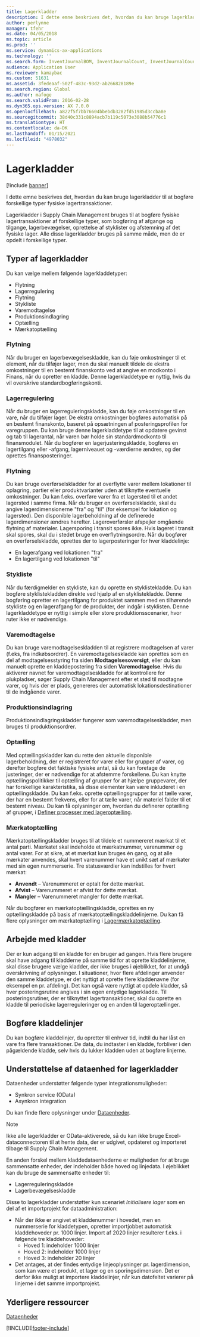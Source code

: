 ```yaml
---
title: Lagerkladder
description: I dette emne beskrives det, hvordan du kan bruge lagerkladder til at bogføre forskellige typer fysiske lagertransaktioner.
author: perlynne
manager: tfehr
ms.date: 04/05/2018
ms.topic: article
ms.prod: ''
ms.service: dynamics-ax-applications
ms.technology: ''
ms.search.form: InventJournalBOM, InventJournalCount, InventJournalCountTag, InventJournalLossProfit, InventJournalMovement, InventJournalTransfer, WMSJournalTable
audience: Application User
ms.reviewer: kamaybac
ms.custom: 51631
ms.assetid: 3fedeaaf-502f-483c-93d2-ab266828189e
ms.search.region: Global
ms.author: mafoge
ms.search.validFrom: 2016-02-28
ms.dyn365.ops.version: AX 7.0.0
ms.openlocfilehash: a822f5f7bb76604bbebdb3282fd51985d3ccba8e
ms.sourcegitcommit: 38d40c331c8894acb7b119c5073e3088b54776c1
ms.translationtype: HT
ms.contentlocale: da-DK
ms.lasthandoff: 01/15/2021
ms.locfileid: "4978032"
---
```

# <a name="inventory-journals"></a>Lagerkladder

[!include [banner](../includes/banner.md)]

I dette emne beskrives det, hvordan du kan bruge lagerkladder til at bogføre forskellige typer fysiske lagertransaktioner.

Lagerkladder i Supply Chain Management bruges til at bogføre fysiske lagertransaktioner af forskellige typer, som bogføring af afgange og tilgange, lagerbevægelser, oprettelse af styklister og afstemning af det fysiske lager. Alle disse lagerkladder bruges på samme måde, men de er opdelt i forskellige typer.

## <a name="types-of-inventory-journals"></a>Typer af lagerkladder
Du kan vælge mellem følgende lagerkladdetyper:

-   Flytning
-   Lagerregulering
-   Flytning
-   Stykliste
-   Varemodtagelse
-   Produktionsindlagring
-   Optælling
-   Mærkatoptælling

### <a name="movement"></a>Flytning

Når du bruger en lagerbevægelseskladde, kan du føje omkostninger til et element, når du tilføjer lager, men du skal manuelt tildele de ekstra omkostninger til en bestemt finanskonto ved at angive en modkonto i Finans, når du opretter en kladde. Denne lagerkladdetype er nyttig, hvis du vil overskrive standardbogføringskonti.

### <a name="inventory-adjustment"></a>Lagerregulering

Når du bruger en lagerreguleringskladde, kan du føje omkostninger til en vare, når du tilføjer lager. De ekstra omkostninger bogføres automatisk på en bestemt finanskonto, baseret på opsætningen af posteringsprofilen for varegruppen. Du kan bruge denne lagerkladdetype til at opdatere gevinst og tab til lagerantal, når varen bør holde sin standardmodkonto til finansmodulet. Når du bogfører en lagerjusteringskladde, bogføres en lagertilgang eller -afgang, lagerniveauet og -værdierne ændres, og der oprettes finansposteringer.

### <a name="transfer"></a>Flytning

Du kan bruge overførselskladder for at overflytte varer mellem lokationer til oplagring, partier eller produktvarianter uden at tilknytte eventuelle omkostninger. Du kan f.eks. overføre varer fra et lagersted til et andet lagersted i samme firma. Når du bruger en overførselskladde, skal du angive lagerdimensionerne "fra" og "til" (for eksempel for lokation og lagersted). Den disponible lagerbeholdning af de definerede lagerdimensioner ændres herefter. Lageroverførsler afspejler omgående flytning af materialer. Lagersporing i transit spores ikke. Hvis lageret i transit skal spores, skal du i stedet bruge en overflytningsordre. Når du bogfører en overførselskladde, oprettes der to lagerposteringer for hver kladdelinje:

-   En lagerafgang ved lokationen "fra"
-   En lagertilgang ved lokationen "til"

### <a name="bom"></a>Stykliste

Når du færdigmelder en stykliste, kan du oprette en styklistekladde. Du kan bogføre styklistekladden direkte ved hjælp af en styklistekladde. Denne bogføring opretter en lagertilgang for produktet sammen med en tilhørende stykliste og en lagerafgang for de produkter, der indgår i styklisten. Denne lagerkladdetype er nyttig i simple eller store produktionsscenarier, hvor ruter ikke er nødvendige.

### <a name="item-arrival"></a>Varemodtagelse

Du kan bruge varemodtagelseskladden til at registrere modtagelsen af varer (f.eks, fra indkøbsordrer). En varemodtagelseskladde kan oprettes som en del af modtagelsesstyring fra siden **Modtagelsesoversigt**, eller du kan manuelt oprette en kladdepostering fra siden **Varemodtagelse**. Hvis du aktiverer navnet for varemodtagelseskladde for at kontrollere for plukpladser, søger Supply Chain Management efter et sted til modtagne varer, og hvis der er plads, genereres der automatisk lokationsdestinationer til de indgående varer.

### <a name="production-input"></a>Produktionsindlagring

Produktionsindlagringskladder fungerer som varemodtagelseskladder, men bruges til produktionsordrer.

### <a name="counting"></a>Optælling

Med optællingskladder kan du rette den aktuelle disponible lagerbeholdning, der er registreret for varer eller for grupper af varer, og derefter bogføre det faktiske fysiske antal, så du kan foretage de justeringer, der er nødvendige for at afstemme forskellene. Du kan knytte optællingspolitikker til optælling af grupper for at hjælpe gruppevarer, der har forskellige karakteristika, så disse elementer kan være inkluderet i en optællingskladde. Du kan f.eks. oprette optællingsgrupper for at tælle varer, der har en bestemt frekvens, eller for at tælle varer, når materiel falder til et bestemt niveau. Du kan få oplysninger om, hvordan du definerer optælling af grupper, i [Definer processer med lageroptælling](tasks/define-inventory-counting-processes.md).

### <a name="tag-counting"></a>Mærkatoptælling

Mærkatoptællingskladder bruges til at tildele et nummereret mærkat til et antal parti. Mærkatet skal indeholde et mærkatnummer, varenummer og antal varer. For at sikre, at et mærkat kun bruges én gang, og at alle mærkater anvendes, skal hvert varenummer have et unikt sæt af mærkater med sin egen nummerserie. Tre statusværdier kan indstilles for hvert mærkat:

-   **Anvendt** – Varenummeret er optalt for dette mærkat.
-   **Afvist** – Varenummeret er afvist for dette mærkat.
-   **Mangler** – Varenummeret mangler for dette mærkat.

Når du bogfører en mærkatoptællingskladde, oprettes en ny optællingskladde på basis af mærkatoptællingskladdelinjerne. Du kan få flere oplysninger om mærkatoptælling i [Lagermærkatoptælling](inventory-tag-counting.md).

## <a name="working-with-journals"></a>Arbejde med kladder
Der er kun adgang til en kladde for en bruger ad gangen. Hvis flere brugere skal have adgang til kladderne på samme tid for at oprette kladdelinjerne, skal disse brugere vælge kladder, der ikke bruges i øjeblikket, for at undgå overskrivning af oplysninger. I situationer, hvor flere afdelinger anvender den samme kladdetype, er det nyttigt at oprette flere kladdenavne (for eksempel en pr. afdeling). Det kan også være nyttigt at opdele kladder, så hver posteringsrutine angives i sin egen entydige lagerkladde. Til posteringsrutiner, der er tilknyttet lagertransaktioner, skal du oprette en kladde til periodiske lagerreguleringer og en anden til lageroptællinger.

## <a name="posting-journal-lines"></a>Bogføre kladdelinjer
Du kan bogføre kladdelinjer, du opretter til enhver tid, indtil du har låst en vare fra flere transaktioner. De data, du indtaster i en kladde, forbliver i den pågældende kladde, selv hvis du lukker kladden uden at bogføre linjerne.

## <a name="data-entity-support-for-inventory-journals"></a>Understøttelse af dataenhed for lagerkladder

Dataenheder understøtter følgende typer integrationsmuligheder:
-    Synkron service (OData)
-  Asynkron integration

Du kan finde flere oplysninger under [Dataenheder](../../dev-itpro/data-entities/data-entities.md).

> [!NOTE]
> Ikke alle lagerkladder er OData-aktiverede, så du kan ikke bruge Excel-dataconnectoren til at hente data, der er udgivet, opdateret og importeret tilbage til Supply Chain Management. 

En anden forskel mellem kladdedataenhederne er muligheden for at bruge sammensatte enheder, der indeholder både hoved og linjedata. I øjeblikket kan du bruge de sammensatte enheder til:
-   Lagerreguleringskladde
-   Lagerbevægelseskladde

Disse to lagerkladder understøtter kun scenariet *Initialisere lager* som en del af et importprojekt for dataadministration:
-  Når der ikke er angivet et kladdenummer i hovedet, men en nummerserie for kladdetypen, opretter importjobbet automatisk kladdehoveder pr. 1000 linjer. Import af 2020 linjer resulterer f.eks. i følgende tre kladdehoveder:
    -  Hoved 1: indeholder 1000 linjer
    -  Hoved 2: indeholder 1000 linjer
    -  Hoved 3: indeholder 20 linjer
-  Det antages, at der findes entydige linjeoplysninger pr. lagerdimension, som kan være et produkt, et lager og en sporingsdimension. Det er derfor ikke muligt at importere kladdelinjer, når kun datofeltet varierer på linjerne i det samme importprojekt.

## <a name="additional-resources"></a>Yderligere ressourcer

[Dataenheder](../../dev-itpro/data-entities/data-entities.md)


[!INCLUDE[footer-include](../../includes/footer-banner.md)]